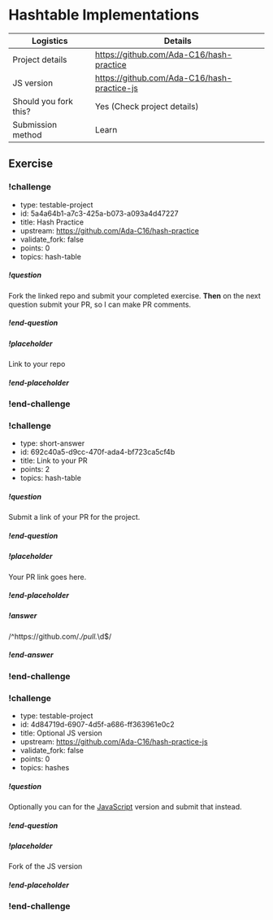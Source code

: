 # Hashtable Implementations

| Logistics             | Details                                     |
| --------------------- | ----------------------------------------    |
| Project details       | https://github.com/Ada-C16/hash-practice    |
| JS version            | https://github.com/Ada-C16/hash-practice-js |
| Should you fork this? | Yes (Check project details)                 |
| Submission method     | Learn                                       |



## Exercise

### !challenge

* type: testable-project
* id: 5a4a64b1-a7c3-425a-b073-a093a4d47227
* title: Hash Practice
* upstream: https://github.com/Ada-C16/hash-practice
* validate_fork: false
* points: 0
* topics: hash-table

##### !question

Fork the linked repo and submit your completed exercise.  **Then** on the next question submit your PR, so I can make PR comments.

##### !end-question

##### !placeholder

Link to your repo

##### !end-placeholder

<!-- other optional sections -->
<!-- !hint - !end-hint (markdown, users can see after a failed attempt) -->
<!-- !rubric - !end-rubric (markdown, instructors can see while scoring a checkpoint) -->
<!-- !explanation - !end-explanation (markdown, students can see after answering correctly) -->

### !end-challenge

<!-- ======================= END CHALLENGE ======================= -->

<!-- >>>>>>>>>>>>>>>>>>>>>> BEGIN CHALLENGE >>>>>>>>>>>>>>>>>>>>>> -->
<!-- Replace everything in square brackets [] and remove brackets  -->

### !challenge

* type: short-answer
* id: 692c40a5-d9cc-470f-ada4-bf723ca5cf4b
* title: Link to your PR
* points: 2
* topics: hash-table

##### !question

Submit a link of your PR for the project.

##### !end-question

##### !placeholder

Your PR link goes here.

##### !end-placeholder

##### !answer

/^https:\/\/github.com\/.*\/pull.*\d$/

##### !end-answer

<!-- other optional sections -->
<!-- !hint - !end-hint (markdown, users can see after a failed attempt) -->
<!-- !rubric - !end-rubric (markdown, instructors can see while scoring a checkpoint) -->
<!-- !explanation - !end-explanation (markdown, students can see after answering correctly) -->

### !end-challenge

<!-- ======================= END CHALLENGE ======================= -->




<!-- >>>>>>>>>>>>>>>>>>>>>> BEGIN CHALLENGE >>>>>>>>>>>>>>>>>>>>>> -->
<!-- Replace everything in square brackets [] and remove brackets  -->

### !challenge

* type: testable-project
* id: 4d84719d-6907-4d5f-a686-ff363961e0c2
* title: Optional JS version
* upstream: https://github.com/Ada-C16/hash-practice-js
* validate_fork: false
* points: 0
* topics: hashes

##### !question

Optionally you can for the [JavaScript](https://github.com/Ada-C16/hash-practice-js) version and submit that instead.

##### !end-question

##### !placeholder

Fork of the JS version

##### !end-placeholder

<!-- other optional sections -->
<!-- !hint - !end-hint (markdown, users can see after a failed attempt) -->
<!-- !rubric - !end-rubric (markdown, instructors can see while scoring a checkpoint) -->
<!-- !explanation - !end-explanation (markdown, students can see after answering correctly) -->

### !end-challenge

<!-- ======================= END CHALLENGE ======================= -->